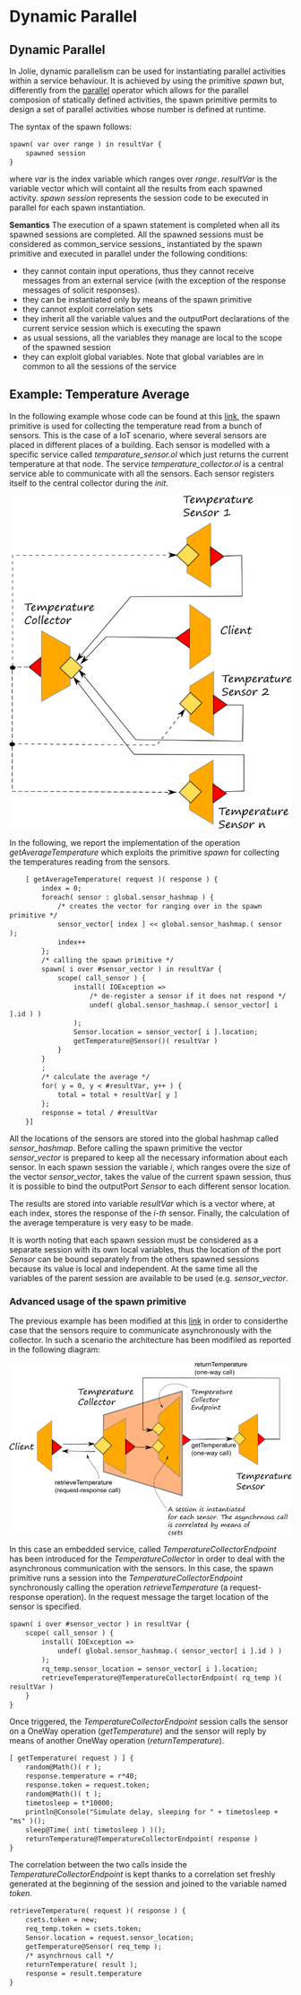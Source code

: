# Dynamic Parallel

## Dynamic Parallel

In Jolie, dynamic parallelism can be used for instantiating parallel activities within a service behaviour. It is achieved by using the primitive _spawn_ but, differently from the [parallel](https://github.com/jolie/docs/tree/ddc54a79a81bd81644ead1ca79e7303a7247a58b/basics/composing_statements/README.md#parallel) operator which allows for the parallel composion of statically defined activities, the spawn primitive permits to design a set of parallel activities whose number is defined at runtime.

The syntax of the spawn follows:

```text
spawn( var over range ) in resultVar {
    spawned session
}
```

where _var_ is the index variable which ranges over _range_. _resultVar_ is the variable vector which will containt all the results from each spawned activity. _spawn session_ represents the session code to be executed in parallel for each spawn instantiation.

**Semantics** The execution of a spawn statement is completed when all its spawned sessions are completed. All the spawned sessions must be considered as common_service sessions_ instantiated by the spawn primitive and executed in parallel under the following conditions:

* they cannot contain input operations, thus they cannot receive messages from an external service \(with the exception of the response messages of solicit responses\). 
* they can be instantiated only by means of the spawn primitive
* they cannot exploit correlation sets
* they inherit all the variable values and the outputPort declarations of the current service session which is executing the spawn
* as usual sessions, all the variables they manage are local to the scope of the spawned session
* they can exploit global variables. Note that global variables are in common to all the sessions of the service

## Example: Temperature Average

In the following example whose code can be found at this [link](https://github.com/jolie/examples/tree/master/02_basics/9_dynamicparallel/1_temperature_average), the spawn primitive is used for collecting the temperature read from a bunch of sensors. This is the case of a IoT scenario, where several sensors are placed in different places of a building. Each sensor is modelled with a specific service called _temparature\_sensor.ol_ which just returns the current temperature at that node. The service _temperature\_collector.ol_ is a central service able to communicate with all the sensors. Each sensor registers itself to the central collector during the _init_.

![](../.gitbook/assets/temperature_collector.png)

In the following, we report the implementation of the operation _getAverageTemperature_ which exploits the primitive _spawn_ for collecting the temperatures reading from the sensors.

```text
    [ getAverageTemperature( request )( response ) {
        index = 0;
        foreach( sensor : global.sensor_hashmap ) {
            /* creates the vector for ranging over in the spawn primitive */
            sensor_vector[ index ] << global.sensor_hashmap.( sensor );
            index++
        };
        /* calling the spawn primitive */
        spawn( i over #sensor_vector ) in resultVar {
            scope( call_sensor ) {
                install( IOException =>
                    /* de-register a sensor if it does not respond */
                    undef( global.sensor_hashmap.( sensor_vector[ i ].id ) )
                );
                Sensor.location = sensor_vector[ i ].location;
                getTemperature@Sensor()( resultVar )
            }
        }
        ;
        /* calculate the average */
        for( y = 0, y < #resultVar, y++ ) {
            total = total + resultVar[ y ]
        };
        response = total / #resultVar
    }]
```

All the locations of the sensors are stored into the global hashmap called _sensor\_hashmap_. Before calling the spawn primitive the vector _sensor\_vector_ is prepared to keep all the necessary information about each sensor. In each spawn session the variable _i_, which ranges overe the size of the vector _sensor\_vector_, takes the value of the current spawn session, thus it is possible to bind the outputPort _Sensor_ to each different sensor location.

The results are stored into variable _resultVar_ which is a vector where, at each index, stores the response of the _i-th_ sensor. Finally, the calculation of the average temperature is very easy to be made.

It is worth noting that each spawn session must be considered as a separate session with its own local variables, thus the location of the port _Sensor_ can be bound separately from the others spawned sessions because its value is local and independent. At the same time all the variables of the parent session are available to be used \(e.g. _sensor\_vector_.

### Advanced usage of the spawn primitive

The previous example has been modified at this [link](https://github.com/jolie/examples/tree/master/02_basics/9_dynamicparallel/2_temperature_average_advanced) in order to considerthe case that the sensors require to communicate asynchronously with the collector. In such a scenario the architecture has been modifiled as reported in the following diagram:

![](../.gitbook/assets/temperature_collector_advanced.png)

In this case an embedded service, called _TemperatureCollectorEndpoint_ has been introduced for the _TemperatureCollector_ in order to deal with the asynchronous communication with the sensors. In this case, the spawn primitive runs a session into the _TemperatureCollectorEndpoint_ synchronously calling the operation _retrieveTemperature_ \(a request-response operation\). In the request message the target location of the sensor is specified.

```text
spawn( i over #sensor_vector ) in resultVar {
    scope( call_sensor ) {
        install( IOException =>
            undef( global.sensor_hashmap.( sensor_vector[ i ].id ) )
        );
        rq_temp.sensor_location = sensor_vector[ i ].location;
        retrieveTemperature@TemperatureCollectorEndpoint( rq_temp )( resultVar )
    }
}
```

Once triggered, the _TemperatureCollectorEndpoint_ session calls the sensor on a OneWay operation \(_getTemperature_\) and the sensor will reply by means of another OneWay operation \(_returnTemperature_\).

```text
[ getTemperature( request ) ] {
    random@Math()( r );
    response.temperature = r*40;
    response.token = request.token;
    random@Math()( t );
    timetosleep = t*10000;
    println@Console("Simulate delay, sleeping for " + timetosleep + "ms" )();
    sleep@Time( int( timetosleep ) )();
    returnTemperature@TemperatureCollectorEndpoint( response )
}
```

The correlation between the two calls inside the _TemperatureCollectorEndpoint_ is kept thanks to a correlation set freshly generated at the beginning of the session and joined to the variable named _token_.

```text
retrieveTemperature( request )( response ) {
    csets.token = new;
    req_temp.token = csets.token;
    Sensor.location = request.sensor_location;
    getTemperature@Sensor( req_temp );
    /* asynchrnous call */
    returnTemperature( result );
    response = result.temperature
}
```

